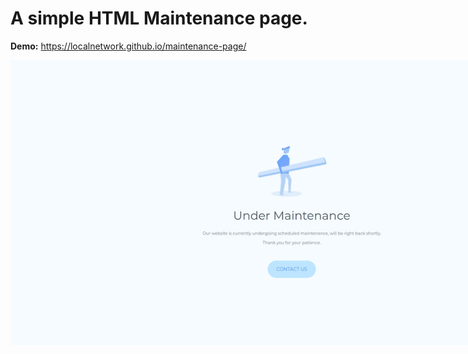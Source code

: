 # A simple HTML Maintenance page.

<b>Demo:</b> <a target="_blank" href="https://localnetwork.github.io/maintenance-page/">https://localnetwork.github.io/maintenance-page/</a>

<p align="center">
  <img src="screenshot.jpg" style="max-width:900px;">
</p>
